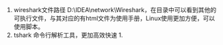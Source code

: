 1. wireshark文件路径  D:\IDEA\network\Wireshark，在目录中可以看到其他的可执行文件，与其对应的有html文件为使用手册，Linux使用更加方便，可以使用脚本。
2. tshark 命令行解析工具，更加高效快速
   1. 